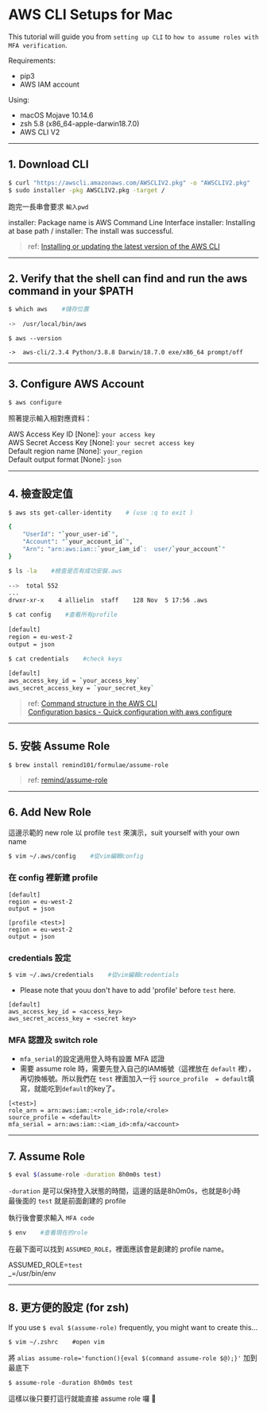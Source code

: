 # AWS CLI Setups for Mac
This tutorial will guide you from `setting up CLI` to `how to assume roles with MFA verification`.  
  
Requirements:
- pip3
- AWS IAM account  

Using:  
* macOS Mojave 10.14.6
* zsh 5.8 (x86_64-apple-darwin18.7.0)
* AWS CLI V2


---
## 1. Download CLI
```bash
$ curl "https://awscli.amazonaws.com/AWSCLIV2.pkg" -o "AWSCLIV2.pkg"
$ sudo installer -pkg AWSCLIV2.pkg -target /
```
跑完一長串會要求 `輸入pwd`    

installer: Package name is AWS Command Line Interface
installer: Installing at base path /
installer: The install was successful.

>ref: [Installing or updating the latest version of the AWS CLI](https://docs.aws.amazon.com/cli/latest/userguide/getting-started-install.html)

---
## 2. Verify that the shell can find and run the aws command in your $PATH
```bash
$ which aws    #儲存位置
  
->  /usr/local/bin/aws
```
>

```
$ aws --version  
  
->  aws-cli/2.3.4 Python/3.8.8 Darwin/18.7.0 exe/x86_64 prompt/off  
```


---
## 3. Configure AWS Account

```
$ aws configure
```
照著提示輸入相對應資料：  
  
AWS Access Key ID [None]:  `your access key`  
AWS Secret Access Key [None]:   `your secret access key`  
Default region name [None]: `your_region`   
Default output format [None]: `json`

---
## 4. 檢查設定值
```bash
$ aws sts get-caller-identity    # (use :q to exit )  

{
    "UserId": "`your_user-id`",  
    "Account": "`your_account_id`",  
    "Arn": "arn:aws:iam::`your_iam_id`:  user/`your_account`"
}
```

```bash
$ ls -la    #檢查是否有成功安裝.aws  
  
-->  total 552  
...  
drwxr-xr-x    4 allielin  staff    128 Nov  5 17:56 .aws
```


```bash
$ cat config    #查看所有profile  
    
[default]  
region = eu-west-2  
output = json
```


```bash
$ cat credentials    #check keys  
   
[default]  
aws_access_key_id = `your_access_key`  
aws_secret_access_key = `your_secret_key`
```


>ref: [Command structure in the AWS CLI](https://docs.aws.amazon.com/cli/latest/userguide/cli-usage-commandstructure.html)   
[Configuration basics - Quick configuration with aws configure](https://docs.aws.amazon.com/cli/latest/userguide/cli-configure-quickstart.html)
---
## 5. 安裝 Assume Role
```
$ brew install remind101/formulae/assume-role
```

>ref: [remind/assume-role](https://github.com/remind101/assume-role)

---
##  6. Add New Role
這邊示範的 new role 以 profile `test` 來演示，suit yourself with your own name
```bash
$ vim ~/.aws/config    #從vim編輯config
```
### 在 config 裡新建 profile   
``` 
[default]  
region = eu-west-2  
output = json

[profile <test>]  
region = eu-west-2  
output = json
```
### credentials 設定

```bash
$ vim ~/.aws/credentials    #從vim編輯credentials
```
  
- Please note that youu don't have to add 'profile' before `test` here.

```
[default]  
aws_access_key_id = <access_key>  
aws_secret_access_key = <secret key>
```
### MFA 認證及 switch role
- `mfa_serial`的設定適用登入時有設置 MFA 認證   
- 需要 assume role 時，需要先登入自己的IAM帳號（這裡放在 `default` 裡），再切換帳號。所以我們在 `test` 裡面加入一行 `source_profile  = default`填寫，就能吃到`default`的key了。
```
[<test>]  
role_arn = arn:aws:iam::<role_id>:role/<role>  
source_profile = <default>  
mfa_serial = arn:aws:iam::<iam_id>:mfa/<account>
```

---
## 7. Assume Role
``` bash
$ eval $(assume-role -duration 8h0m0s test)
``` 
`-duration` 是可以保持登入狀態的時間，這邊的話是8h0m0s，也就是8小時  
最後面的 `test` 就是前面創建的 profile  

執行後會要求輸入 `MFA code`
```bash
$ env    #查看現在的role
```
在最下面可以找到 `ASSUMED_ROLE`，裡面應該會是創建的 profile name。
  
ASSUMED_ROLE=`test`  
_=/usr/bin/env  

---
## 8. 更方便的設定 (for zsh)
If you use `$ eval $(assume-role)` frequently, you might want to create this...

```
$ vim ~/.zshrc    #open vim
```
將 `alias assume-role='function(){eval $(command assume-role $@);}'` 加到最底下
```
$ assume-role -duration 8h0m0s test
```
這樣以後只要打這行就能直接 assume role 囉 🥳